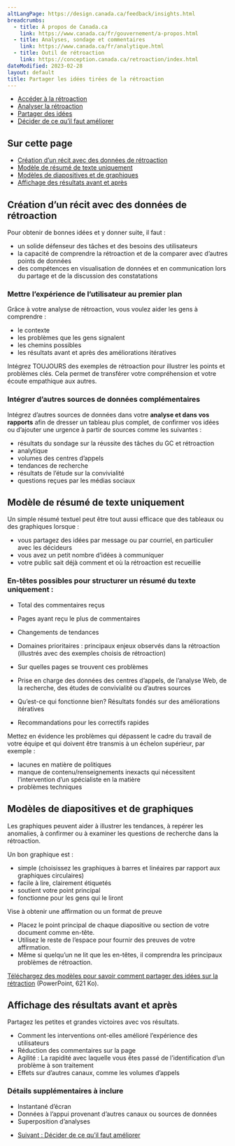 ```yaml
---
altLangPage: https://design.canada.ca/feedback/insights.html
breadcrumbs:
  - title: À propos de Canada.ca
    link: https://www.canada.ca/fr/gouvernement/a-propos.html
  - title: Analyses, sondage et commentaires
    link: https://www.canada.ca/fr/analytique.html
  - title: Outil de rétroaction
    link: https://conception.canada.ca/retroaction/index.html
dateModified: 2023-02-28
layout: default
title: Partager les idées tirées de la rétroaction
---
```

<div class="gc-stp-stp">
<div class="row">
<ul class="toc lst-spcd col-md-12">
<li class="col-md-4 col-sm-6"><a class="list-group-item" href="acces.html">Accéder à la rétroaction</a></li>
<li class="col-md-4 col-sm-6"><a class="list-group-item" href="methodes.html">Analyser la rétroaction</a></li>
<li class="col-md-4 col-sm-6"><a class="list-group-item active" href="communiquer.html">Partager des idées</a></li>
<li class="col-md-4 col-sm-6"><a class="list-group-item" href="decider.html">Décider de ce qu’il faut améliorer</a></li>
</ul>
</div>
</div>
			    
## Sur cette page

*   [Création d’un récit avec des données de rétroaction](#création)
*   [Modèle de résumé de texte uniquement](#modèle-de-résumé-de-texte-uniquement)
*   [Modèles de diapositives et de graphiques](#modèles-de-diapositives-et-de-graphiques)
*   [Affichage des résultats avant et après](#affichage-des-résultats-avant-et-après)

<a id="création"></a>
## Création d’un récit avec des données de rétroaction

Pour obtenir de bonnes idées et y donner suite, il faut :

*   un solide défenseur des tâches et des besoins des utilisateurs
*   la capacité de comprendre la rétroaction et de la comparer avec d’autres points de données
*   des compétences en visualisation de données et en communication lors du partage et de la discussion des constatations

### Mettre l’expérience de l’utilisateur au premier plan

Grâce à votre analyse de rétroaction, vous voulez aider les gens à comprendre :

*   le contexte
*   les problèmes que les gens signalent
*   les chemins possibles
*   les résultats avant et après des améliorations itératives

Intégrez TOUJOURS des exemples de rétroaction pour illustrer les points et problèmes clés. Cela permet de transférer votre compréhension et votre écoute empathique aux autres.

### Intégrer d’autres sources de données complémentaires

Intégrez d’autres sources de données dans votre **analyse et dans vos rapports** afin de dresser un tableau plus complet, de confirmer vos idées ou d’ajouter une urgence à partir de sources comme les suivantes :

*   résultats du sondage sur la réussite des tâches du GC et rétroaction
*   analytique
*   volumes des centres d’appels
*   tendances de recherche
*   résultats de l’étude sur la convivialité
*   questions reçues par les médias sociaux

## Modèle de résumé de texte uniquement

Un simple résumé textuel peut être tout aussi efficace que des tableaux ou des graphiques lorsque :

*   vous partagez des idées par message ou par courriel, en particulier avec les décideurs
*   vous avez un petit nombre d’idées à communiquer
*   votre public sait déjà comment et où la rétroaction est recueillie

### En-têtes possibles pour structurer un résumé du texte uniquement :

*   Total des commentaires reçus
*   Pages ayant reçu le plus de commentaires
*   Changements de tendances
*   Domaines prioritaires : principaux enjeux observés dans la rétroaction (illustrés avec des exemples choisis de rétroaction)

*   Sur quelles pages se trouvent ces problèmes
*   Prise en charge des données des centres d’appels, de l’analyse Web, de la recherche, des études de convivialité ou d’autres sources

*   Qu’est-ce qui fonctionne bien? Résultats fondés sur des améliorations itératives
*   Recommandations pour les correctifs rapides

Mettez en évidence les problèmes qui dépassent le cadre du travail de votre équipe et qui doivent être transmis à un échelon supérieur, par exemple :

*   lacunes en matière de politiques
*   manque de contenu/renseignements inexacts qui nécessitent l’intervention d’un spécialiste en la matière
*   problèmes techniques

## Modèles de diapositives et de graphiques

Les graphiques peuvent aider à illustrer les tendances, à repérer les anomalies, à confirmer ou à examiner les questions de recherche dans la rétroaction.

Un bon graphique est :

*   simple (choisissez les graphiques à barres et linéaires par rapport aux graphiques circulaires)
*   facile à lire, clairement étiquetés
*   soutient votre point principal
*   fonctionne pour les gens qui le liront

Vise à obtenir une affirmation ou un format de preuve

*   Placez le point principal de chaque diapositive ou section de votre document comme en-tête.
*   Utilisez le reste de l’espace pour fournir des preuves de votre affirmation.
*   Même si quelqu’un ne lit que les en-têtes, il comprendra les principaux problèmes de rétroaction.

[Téléchargez des modèles pour savoir comment partager des idées sur la rétraction](images/templates-sharing-data.pptx) (PowerPoint, 621 Ko).

## Affichage des résultats avant et après

Partagez les petites et grandes victoires avec vos résultats.

*   Comment les interventions ont-elles amélioré l’expérience des utilisateurs
*   Réduction des commentaires sur la page
*   Agilité : La rapidité avec laquelle vous êtes passé de l’identification d’un problème à son traitement
*   Effets sur d’autres canaux, comme les volumes d’appels

### Détails supplémentaires à inclure

*   Instantané d’écran
*   Données à l’appui provenant d’autres canaux ou sources de données
*   Superposition d’analyses				
					   
	 												
<nav role="navigation" class="mrgn-bttm-lg">
<ul class="pager">
<li class="next"><a href="decider.html" rel="next">Suivant : Décider de ce qu’il faut améliorer</a></li>
</ul>
</nav>